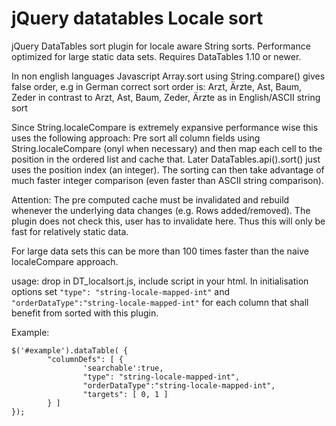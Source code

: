 # jQuery datatables Locale sort
jQuery DataTables sort plugin for locale aware String sorts. Performance optimized for large static data sets. 
Requires DataTables 1.10 or newer.

In non english languages Javascript Array.sort using String.compare() gives false order,
e.g in German correct sort order is: Arzt, Ärzte, Ast, Baum, Zeder
in contrast to Arzt, Ast, Baum, Zeder, Ärzte as in English/ASCII string sort

Since String.localeCompare is extremely expansive performance wise this uses the following approach:
Pre sort all column fields using String.localeCompare (onyl when necessary) and then map each cell to the position in the ordered list and cache that.
Later DataTables.api().sort() just uses the position index (an integer).
The sorting can then take advantage of much faster integer comparison (even faster than ASCII string comparison).

Attention: The pre computed cache must be invalidated and rebuild whenever the underlying
data changes (e.g. Rows added/removed). The plugin does not check this, user has to invalidate here.
Thus this will only be fast for relatively static data.

For large data sets this can be more than 100 times faster than the naive localeCompare approach.

usage:
drop in DT_localsort.js, include script in your html.
In initialisation options set `"type": "string-locale-mapped-int"` and `"orderDataType":"string-locale-mapped-int"`
for each column that shall benefit from  sorted with this plugin.

Example:
```
$('#example').dataTable( {
        "columnDefs": [ {
                'searchable':true,
                "type": "string-locale-mapped-int",
                "orderDataType":"string-locale-mapped-int",
                "targets": [ 0, 1 ]
        } ]
});
```
